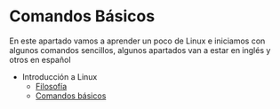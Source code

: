 # Comandos Básicos

En este apartado vamos a aprender un poco de Linux e iniciamos con algunos comandos sencillos, algunos apartados van a estar en inglés y otros en español

- Introducción a Linux
  - [Filosofía](https://github.com/ACMUD/Linux-Fundamentals/blob/main/Comandos%20Básicos/Filosofía)
  - [Comandos básicos](https://github.com/ACMUD/Linux-Fundamentals/blob/main/Comandos%20Básicos/Comandos-básicos)
